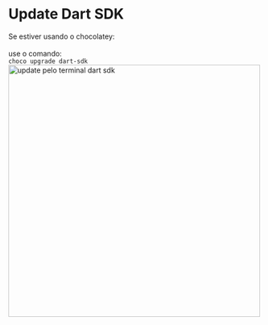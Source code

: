 # Update Dart SDK

Se estiver usando o chocolatey:
<br>
<br>use o comando:
<br>```choco upgrade dart-sdk```
<img src="https://github.com/kasshinokun/Projeto-Integrado-Desenvolvimento-Movel/blob/main/Dicas_Flutter/updatedart.jpg" alt="update pelo terminal dart sdk" width="500"/>
<br>

